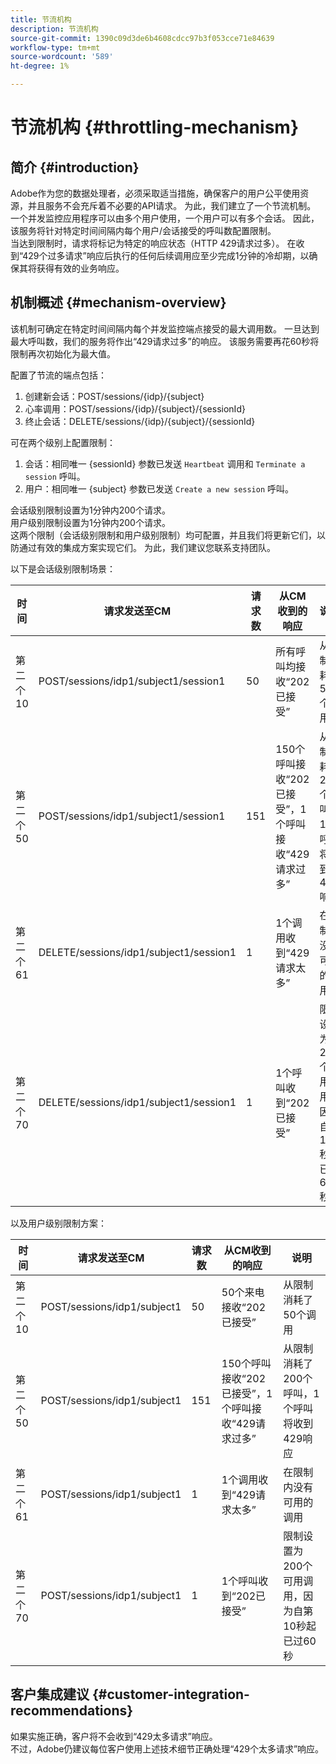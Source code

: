 ```yaml
---
title: 节流机构
description: 节流机构
source-git-commit: 1390c09d3de6b4608cdcc97b3f053cce71e84639
workflow-type: tm+mt
source-wordcount: '589'
ht-degree: 1%

---
```



# 节流机构 {#throttling-mechanism}

## 简介 {#introduction}

Adobe作为您的数据处理者，必须采取适当措施，确保客户的用户公平使用资源，并且服务不会充斥着不必要的API请求。 为此，我们建立了一个节流机制。\
一个并发监控应用程序可以由多个用户使用，一个用户可以有多个会话。 因此，该服务将针对特定时间间隔内每个用户/会话接受的呼叫数配置限制。\
当达到限制时，请求将标记为特定的响应状态（HTTP 429请求过多）。 在收到“429个过多请求”响应后执行的任何后续调用应至少完成1分钟的冷却期，以确保其将获得有效的业务响应。

## 机制概述 {#mechanism-overview}

该机制可确定在特定时间间隔内每个并发监控端点接受的最大调用数。
一旦达到最大呼叫数，我们的服务将作出“429请求过多”的响应。 该服务需要再花60秒将限制再次初始化为最大值。

配置了节流的端点包括：
1. 创建新会话：POST/sessions/{idp}/{subject}
2. 心率调用：POST/sessions/{idp}/{subject}/{sessionId}
3. 终止会话：DELETE/sessions/{idp}/{subject}/{sessionId}

可在两个级别上配置限制：
1. 会话：相同唯一 {sessionId} 参数已发送 `Heartbeat` 调用和 `Terminate a session` 呼叫。
2. 用户：相同唯一 {subject} 参数已发送 `Create a new session` 呼叫。

会话级别限制设置为1分钟内200个请求。\
用户级别限制设置为1分钟内200个请求。\
这两个限制（会话级别限制和用户级别限制）均可配置，并且我们将更新它们，以防通过有效的集成方案实现它们。 为此，我们建议您联系支持团队。

以下是会话级别限制场景：

| 时间 | 请求发送至CM | 请求数 | 从CM收到的响应 | 说明 |
|-----------|-----------------------------------------|--------------------|------------------------------------------------------------------------------|---------------------------------------------------------------------------------|
| 第二个10 | POST/sessions/idp1/subject1/session1 | 50 | 所有呼叫均接收“202已接受” | 从限制消耗了50个调用 |
| 第二个50 | POST/sessions/idp1/subject1/session1 | 151 | 150个呼叫接收“202已接受”，1个呼叫接收“429请求过多” | 从限制消耗了200个呼叫，1个呼叫将收到429响应 |
| 第二个61 | DELETE/sessions/idp1/subject1/session1 | 1 | 1个调用收到“429请求太多” | 在限制内没有可用的调用 |
| 第二个70 | DELETE/sessions/idp1/subject1/session1 | 1 | 1个呼叫收到“202已接受” | 限制设置为200个可用调用，因为自第10秒起已过60秒 |

以及用户级别限制方案：

| 时间 | 请求发送至CM | 请求数 | 从CM收到的响应 | 说明 |
|-----------|------------------------------|--------------------|------------------------------------------------------------------------------|---------------------------------------------------------------------------------|
| 第二个10 | POST/sessions/idp1/subject1 | 50 | 50个来电接收“202已接受” | 从限制消耗了50个调用 |
| 第二个50 | POST/sessions/idp1/subject1 | 151 | 150个呼叫接收“202已接受”，1个呼叫接收“429请求过多” | 从限制消耗了200个呼叫，1个呼叫将收到429响应 |
| 第二个61 | POST/sessions/idp1/subject1 | 1 | 1个调用收到“429请求太多” | 在限制内没有可用的调用 |
| 第二个70 | POST/sessions/idp1/subject1 | 1 | 1个呼叫收到“202已接受” | 限制设置为200个可用调用，因为自第10秒起已过60秒 |


## 客户集成建议 {#customer-integration-recommendations}

如果实施正确，客户将不会收到“429太多请求”响应。\
不过，Adobe仍建议每位客户使用上述技术细节正确处理“429个太多请求”响应。
